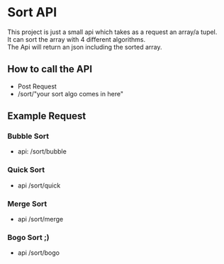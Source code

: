 # Sort API 
This project is just a small api which takes as a request an array/a tupel.<br>
It can sort the array with 4 different algorithms.<br>
The Api will return an json including the sorted array.<br>
## How to call the API
* Post Request
* /sort/"your sort algo comes in here"

## Example Request
### Bubble Sort 
* api: /sort/bubble
### Quick Sort
* api  /sort/quick
### Merge Sort 
* api  /sort/merge
### Bogo Sort ;)
* api  /sort/bogo